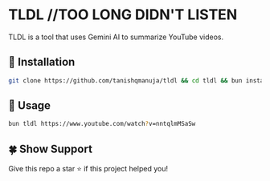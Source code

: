 # TLDL //TOO LONG DIDN'T LISTEN

TLDL is a tool that uses Gemini AI to summarize YouTube videos.

## 🦋 Installation

```bash
git clone https://github.com/tanishqmanuja/tldl && cd tldl && bun install
```

## 📃 Usage

```bash
bun tldl https://www.youtube.com/watch?v=nntqlmMSaSw
```

## 🍀 Show Support

Give this repo a star ⭐️ if this project helped you!

